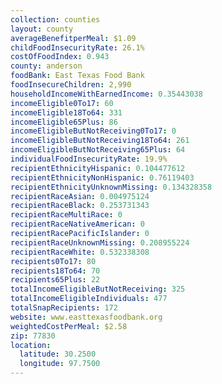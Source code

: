 ```yaml
---
collection: counties
layout: county
averageBenefitperMeal: $1.09
childFoodInsecurityRate: 26.1%
costOfFoodIndex: 0.943
county: anderson
foodBank: East Texas Food Bank
foodInsecureChildren: 2,990
householdIncomeWithEarnedIncome: 0.35443038
incomeEligible0To17: 60
incomeEligible18To64: 331
incomeEligible65Plus: 86
incomeEligibleButNotReceiving0To17: 0
incomeEligibleButNotReceiving18To64: 261
incomeEligibleButNotReceiving65Plus: 64
individualFoodInsecurityRate: 19.9%
recipientEthnicityHispanic: 0.104477612
recipientEthnicityNonHispanic: 0.76119403
recipientEthnicityUnknownMissing: 0.134328358
recipientRaceAsian: 0.004975124
recipientRaceBlack: 0.253731343
recipientRaceMultiRace: 0
recipientRaceNativeAmerican: 0
recipientRacePacificIslander: 0
recipientRaceUnknownMissing: 0.208955224
recipientRaceWhite: 0.532338308
recipients0To17: 80
recipients18To64: 70
recipients65Plus: 22
totalIncomeEligibleButNotReceiving: 325
totalIncomeEligibleIndividuals: 477
totalSnapRecipients: 172
website: www.easttexasfoodbank.org
weightedCostPerMeal: $2.58
zip: 77830
location:
  latitude: 30.2500
  longitude: 97.7500
---
```

